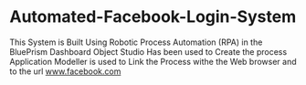 # Automated-Facebook-Login-System
This System is Built Using Robotic Process Automation (RPA) in the BluePrism Dashboard 
Object Studio Has been used to Create the process 
Application Modeller is used to Link the Process withe the Web browser and to the url www.facebook.com
